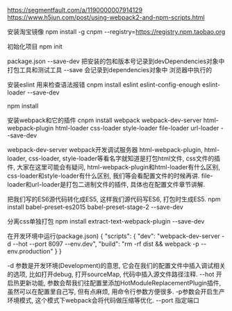 https://segmentfault.com/a/1190000007914129
https://www.h5jun.com/post/using-webpack2-and-npm-scripts.html



安装淘宝镜像
npm install -g cnpm --registry=https://registry.npm.taobao.org

初始化项目
npm init

package.json
--save-dev 把安装的包和版本号记录到devDependencies对象中   打包工具和测试工具
--save     会记录到dependencies对象中                      浏览器中执行的

安装eslint 用来检查语法报错
cnpm install eslint eslint-config-enough eslint-loader --save-dev


npm install

安装webpack和它的插件
cnpm install webpack webpack-dev-server html-webpack-plugin html-loader css-loader style-loader file-loader url-loader --save-dev

webpack-dev-server webpack开发调试服务器
html-webpack-plugin, html-loader, css-loader, style-loader等看名字就知道是打包html文件, css文件的插件, 大家在这里可能会有疑问, html-webpack-plugin和html-loader有什么区别, css-loader和style-loader有什么区别, 我们等会看配置文件的时候再讲.
file-loader和url-loader是打包二进制文件的插件, 具体也在配置文件章节讲解.


把我们写的ES6源代码转化成ES5, 这样我们源代码写ES6, 打包时生成ES5.
npm install babel-preset-es2015 babel-preset-stage-2 --save-dev

分离css单独打包
npm install extract-text-webpack-plugin --save-dev


在开发环境中运行(package.json)
{
  "scripts": {
    "dev": "webpack-dev-server -d --hot --port 8097 --env.dev",
    "build": "rm -rf dist && webpack -p --env.production"
  }
}

-d 参数是开发环境(Development)的意思, 它会在我们的配置文件中插入调试相关的选项, 比如打开debug, 打开sourceMap, 代码中插入源文件路径注释.
--hot 开启热更新功能, 参数会帮我们往配置里添加HotModuleReplacementPlugin插件, 虽然可以在配置里自己写, 但有点麻烦, 用命令行参数方便很多.
-p参数会开启生产环境模式, 这个模式下webpack会将代码做压缩等优化.
--port 指定端口